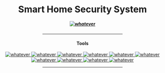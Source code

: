 <h1 align="center">Smart Home Security System</h1>
<h5 align="center">
        <a href="https://www.bracu.ac.bd/academics/departments/computer-science-and-engineering/bachelor-science-computer-science-and/cse-0">
            <img src="https://img.shields.io/static/v1.svg?style=for-the-badge&label=BRACU&message=CSE360 Project&colorA=076E79&colorB=b7b000" alt="whatever"/>
        </a>
</h5> 

<div align="center">
    <hr width="250px"/>   
        <h4>Tools</h4>
        <p align="center">
            <a href="https://www.jetbrains.com/clion/">
                <img src="https://img.shields.io/badge/CLion-000000?style=for-the-badge&logo=clion&logoColor=white"  alt="whatever"/>
            </a>
            <a href="https://www.espressif.com/en/news/ESP32_CAM">
                <img src="https://img.shields.io/badge/espressif-E7352C.svg?style=for-the-badge&logo=espressif&logoColor=white"  alt="whatever"/>
            </a>
            <a href="https://cmake.org/">
                <img src="https://img.shields.io/badge/CMake-%23008FBA.svg?style=for-the-badge&logo=cmake&logoColor=white"  alt="whatever"/>
            </a>
            <a href="https://pop.system76.com/">
                <img src="https://img.shields.io/badge/Pop!_OS 22.04-48B9C7?style=for-the-badge&logo=Pop!_OS&logoColor=white"  alt="whatever"/>
            </a>
            <a href="https://en.wikipedia.org/wiki/Embedded_C">
                <img src="https://img.shields.io/badge/c-%2300599C.svg?style=for-the-badge&logo=c&logoColor=white"  alt="whatever"/>
            </a>
            <a href="https://www.arduino.cc/en/software">
                <img src="https://img.shields.io/badge/Arduino-00979D?style=for-the-badge&logo=Arduino&logoColor=white"  alt="whatever"/>
            </a>
            <a href="https://docs.arduino.cc/arduino-cloud/guides/arduino-c/">
                <img src="https://img.shields.io/badge/c++-%2300599C.svg?style=for-the-badge&logo=c%2B%2B&logoColor=white"  alt="whatever"/>
            </a>
            <a href="https://www.jetbrains.com/pycharm/">
                <img src="https://img.shields.io/badge/PyCharm-000000.svg?&style=for-the-badge&logo=PyCharm&logoColor=white"  alt="whatever"/>
            </a>
            <a href="https://www.python.org/downloads/release/python-3100/">
                <img src="https://img.shields.io/badge/Python 3.10-FFD43B?style=for-the-badge&logo=python&logoColor=blue"  alt="whatever"/>
            </a>
            <a href="https://flask.palletsprojects.com/en/2.3.x/">
                <img src="https://img.shields.io/badge/flask-%23000.svg?style=for-the-badge&logo=flask&logoColor=white"  alt="whatever"/>
            </a>
        </p>
    <hr width="250px"/>   
</div>